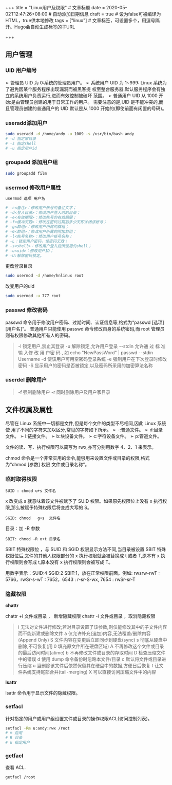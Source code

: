 +++
title = "Linux用户及权限"  # 文章标题
date = 2020-05-02T12:47:26+08:00  # 自动添加日期信息
draft = true  # 设为false可被编译为HTML，true供本地修改
tags = ["linux"]  # 文章标签，可设置多个，用逗号隔开。Hugo会自动生成标签的子URL

+++

## 用户管理

### UID 用户编号

➢ 管理员 UID 为 0:系统的管理员用户。
➢ 系统用户 UID 为 1~999: Linux 系统为了避免因某个服务程序出现漏洞而被黑客提
权至整台服务器,默认服务程序会有独立的系统用户负责运行,进而有效控制被破坏
范围。
➢ 普通用户 UID 从 1000 开始:是由管理员创建的用于日常工作的用户。
需要注意的是,UID 是不能冲突的,而且管理员创建的普通用户的 UID 默认是从 1000
开始的(即使前面有闲置的号码)。

### useradd添加用户

```bash
sudo useradd -d /home/andy -u 1009 -s /usr/bin/bash andy
# -d 指定家目录
# -s 指定shell
# -u 指定用户id
```

### groupadd 添加用户组

```bash
sudo groupadd film
```

### usermod 修改用户属性

```bash
usermod 选项 用户名

# -c<备注>：修改用户帐号的备注文字；
# -d<登入目录>：修改用户登入时的目录；
# -e<有效期限>：修改帐号的有效期限；
# -f<缓冲天数>：修改在密码过期后多少天即关闭该帐号；
# -g<群组>：修改用户所属的群组；
# -G<群组>；修改用户所属的附加群组；
# -l<帐号名称>：修改用户帐号名称；
# -L：锁定用户密码，使密码无效；
# -s<shell>：修改用户登入后所使用的shell；
# -u<uid>：修改用户ID；
# -U:解除密码锁定。
```

更改登录目录

```bash
sudo usermod -d /home/hnlinux root
```

改变用户的uid

```bash
sudo usermod -u 777 root
```

### passwd 修改密码

passwd 命令用于修改用户密码、过期时间、认证信息等,格式为“passwd [选项] [用户名]”。
普通用户只能使用 passwd 命令修改自身的系统密码,而 root 管理员则有权限修改其他所有人的密码。

> -l 锁定用户,禁止其登录
> -u 解除锁定,允许用户登录
> --stdin 允许通 过 标 准 输 入修 改 用 户密 码 , 如 echo "NewPassWord" | passwd --stdin Username
> -d 使该用户可用空密码登录系统
> -e 强制用户在下次登录时修改密码
> -S 显示用户的密码是否被锁定,以及密码所采用的加密算法名称

### userdel 删除用户

> -f 强制删除用户
> -r 同时删除用户及用户家目录

## 文件权属及属性

尽管在 Linux 系统中一切都是文件,但是每个文件的类型不尽相同,因此 Linux 系统使
用了不同的字符来加以区分,常见的字符如下所示。
➢ -:普通文件。
➢ d:目录文件。
➢ l:链接文件。
➢ b:块设备文件。
➢ c:字符设备文件。
➢ p:管道文件。

文件的读、写、执行权限可以简写为 rwx,亦可分别用数字 4、2、1 来表示。

chmod 命令是一个非常实用的命令,能够用来设置文件或目录的权限,格式为“chmod [参数] 权限 文件或目录名称”。

### 临时取得权限

`SUID : chmod u+s 文件名`

x 改变成 s 就意味着该文件被赋予了 SUID 权限。如果原先权限位上没有 x 执行权限,那么被赋予特殊权限后将变成大写的 S。

`SGID: chmod   g+s  文件名`

目录：加 -R 参数

`SBIT: chmod -R o+t 目录名`

SBIT 特殊权限位 ，与 SUID 和 SGID 权限显示方法不同,当目录被设置 SBIT 特殊权限位后,文件的其他人权限部分的 x 执行权限就会被替换成 t 或者 T,原本有 x 执行权限则会写成 t,原本没有 x 执行权限则会被写成 T。

用数字表示：SUID:4	SGID:2	SBIT:1，放在正常权限前面。例如: rwsrw-rwT : 5766，rwSr-s-wT : 7652，6543 : r-sr-S-wx, 7654 : rwSr-sr-T

### 隐藏权限

**chattr**

chattr +i 文件或目录 ， 新增隐藏权限
chattr -i 文件或目录 ，取消隐藏权限

> i 无法对文件进行修改;若对目录设置了该参数,则仅能修改其中的子文件内容而不能新建或删除文件
> a 仅允许补充(追加)内容,无法覆盖/删除内容(Append Only)
> S 文件内容在变更后立即同步到硬盘(sync)
> s 彻底从硬盘中删除,不可恢复(用 0 填充原文件所在硬盘区域)
> A 不再修改这个文件或目录的最后访问时间(atime)
> b 不再修改文件或目录的存取时间
> D 检查压缩文件中的错误
> d 使用 dump 命令备份时忽略本文件/目录
> c 默认将文件或目录进行压缩
> u 当删除该文件后依然保留其在硬盘中的数据,方便日后恢复
> t 让文件系统支持尾部合并(tail-merging)
> X 可以直接访问压缩文件中的内容

**lsattr**

lsattr 命令用于显示文件的隐藏权限。

### setfacl

针对指定的用户或用户组设置文件或目录的操作权限ACL(访问控制列表)。

```bash
setfacl -Rm u:andy:rwx /root
# m 启用
# R 目录
# u 指定用户
```

### getfacl

查看 ACL.

```bash
getfacl /root
```

